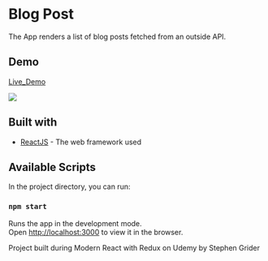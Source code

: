 # Blog Post

The App renders a list of blog posts fetched from an outside API. 

## Demo

[Live_Demo](https://dp-blog-post.netlify.com/)

![](https://i.ibb.co/17gJvZQ/Capture.jpg)


## Built with

* [ReactJS](https://reactjs.org/) - The web framework used

## Available Scripts

In the project directory, you can run:

### `npm start`

Runs the app in the development mode.<br>
Open [http://localhost:3000](http://localhost:3000) to view it in the browser.

Project built during Modern React with Redux on Udemy by Stephen Grider
